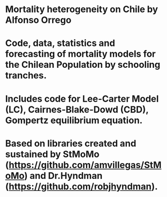 # Mortality heterogeneity on Chile by Alfonso Orrego
# Code, data, statistics and forecasting of mortality models for the Chilean Population by schooling tranches.

# Includes code for Lee-Carter Model (LC), Cairnes-Blake-Dowd (CBD), Gompertz equilibrium equation.
# Based on libraries created and sustained by StMoMo (https://github.com/amvillegas/StMoMo) and Dr.Hyndman (https://github.com/robjhyndman).
